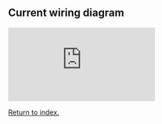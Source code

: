 ## Current wiring diagram

![AlfonsoSchema](https://github.com/madmace/ALFONSo_ICL8038/blob/main/Proteus/Alfonso_ICL8038.PDF)

[Return to index.](README.md)
